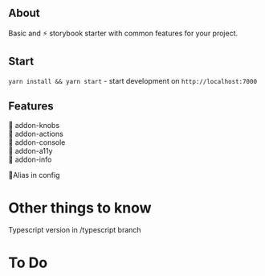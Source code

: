 ## About

Basic and ⚡ storybook starter with common features for your project.

## Start

`yarn install && yarn start` - start development on `http://localhost:7000`

## Features

🔹 addon-knobs  
🔀 addon-actions  
🔹 addon-console  
🔸 addon-a11y  
📄 addon-info

🔸Alias in config

# Other things to know

Typescript version in /typescript branch

# To Do
